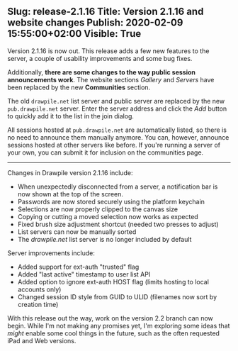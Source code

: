 Slug: release-2.1.16
Title: Version 2.1.16 and website changes
Publish: 2020-02-09 15:55:00+02:00
Visible: True
---

Version 2.1.16 is now out. This release adds a few new features to the server, a couple of usability improvements and some bug fixes.

Additionally, **there are some changes to the way public session announcements work**. The website sections *Gallery* and *Servers* have been replaced by the new **Communities** section.

The old `drawpile.net` list server and public server are replaced by the new `pub.drawpile.net` server. Enter the server address and click the *Add* button to quickly add it to the list in the join dialog.

All sessions hosted at `pub.drawpile.net` are automatically listed, so there is no need to announce them manually anymore. You can, however, announce sessions hosted at other servers like before. If you're running a server of your own, you can submit it for inclusion on the communities page.

---

Changes in Drawpile version 2.1.16 include:

 * When unexpectedly disconnected from a server, a notification bar is now shown at the top of the screen.
 * Passwords are now stored securely using the platform keychain
 * Selections are now properly clipped to the canvas size
 * Copying or cutting a moved selection now works as expected
 * Fixed brush size adjustment shortcut (needed two presses to adjust)
 * List servers can now be manually sorted
 * The *drawpile.net* list server is no longer included by default

Server improvements include:

 * Added support for ext-auth "trusted" flag
 * Added "last active" timestamp to user list API
 * Added option to ignore ext-auth HOST flag (limits hosting to local accounts only)
 * Changed session ID style from GUID to ULID (filenames now sort by creation time)

With this release out the way, work on the version 2.2 branch can now begin. While I'm not making
any promises yet, I'm exploring some ideas that *might* enable some cool things in the future,
such as the often requested iPad and Web versions.

